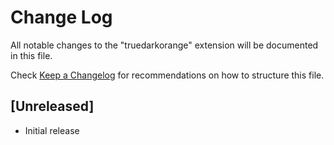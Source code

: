 # Change Log

All notable changes to the "truedarkorange" extension will be documented in this file.

Check [Keep a Changelog](http://keepachangelog.com/) for recommendations on how to structure this file.

## [Unreleased]

- Initial release

